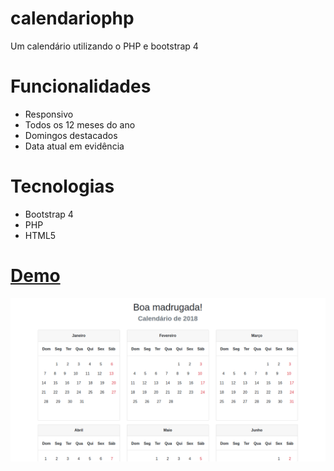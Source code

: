 # calendariophp
Um calendário utilizando o PHP e bootstrap 4

# Funcionalidades
- Responsivo
- Todos os 12 meses do ano
- Domingos destacados
- Data atual em evidência

# Tecnologias
- Bootstrap 4
- PHP
- HTML5

# [Demo](http://demos.nathabonfim59.com/calendariophp/)

![Screenshot](preview.png)

